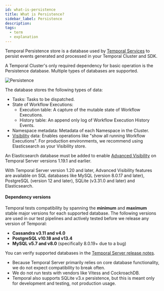 ```yaml
---
id: what-is-persistence
title: What is Persistence?
sidebar_label: Persistence
description:
tags:
  - term
  - explanation
---
```


Temporal Persistence store is a database used by [Temporal Services](/concepts/what-is-the-temporal-server) to persist events generated and processed in your Temporal Cluster and SDK.

A Temporal Cluster's only required dependency for basic operation is the Persistence database.
Multiple types of databases are supported.

![Persistence](/diagrams/temporal-database.svg)

The database stores the following types of data:

- Tasks: Tasks to be dispatched.
- State of Workflow Executions:
  - Execution table: A capture of the mutable state of Workflow Executions.
  - History table: An append only log of Workflow Execution History Events.
- Namespace metadata: Metadata of each Namespace in the Cluster.
- [Visibility](/concepts/what-is-visibility) data: Enables operations like "show all running Workflow Executions".
  For production environments, we recommend using Elasticsearch as your Visibility store.

An Elasticsearch database must be added to enable [Advanced Visibility](/concepts/what-is-advanced-visibility) on Temporal Server versions 1.19.1 and earlier.

With Temporal Server version 1.20 and later, Advanced Visibility features are available on SQL databases like MySQL (version 8.0.17 and later), PostgreSQL (version 12 and later), SQLite (v3.31.0 and later) and Elasticsearch.

#### Dependency versions

Temporal tests compatibility by spanning the **minimum** and **maximum** stable major versions for each supported database.
The following versions are used in our test pipelines and actively tested before we release any version of Temporal:

- **Cassandra v3.11 and v4.0**
- **PostgreSQL v10.18 and v13.4**
- **MySQL v5.7 and v8.0** (specifically 8.0.19+ due to a bug)

You can verify supported databases in the [Temporal Server release notes](https://github.com/temporalio/temporal/releases).

- Because Temporal Server primarily relies on core database functionality, we do not expect compatibility to break often.
  <!--Temporal has no opinions on database upgrade paths; as long as you can upgrade your database according to each project's specifications, Temporal should work with any version within supported ranges.-->
- We do not run tests with vendors like Vitess and CockroachDB.
- Temporal also supports SQLite v3.x persistence, but this is meant only for development and testing, not production usage.
